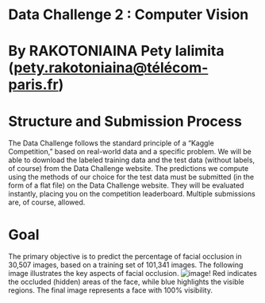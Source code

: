 # Data Challenge 2 : Computer Vision

# By RAKOTONIAINA Pety Ialimita (pety.rakotoniaina@télécom-paris.fr)

# Structure and Submission Process
The Data Challenge follows the standard principle of a “Kaggle Competition,” based on real-world data and a specific problem. We will be able to download the labeled training data and the test data (without labels, of course) from the Data Challenge website. The predictions we compute using the methods of our choice for the test data must be submitted (in the form of a flat file) on the Data Challenge website. They will be evaluated instantly, placing you on the competition leaderboard. Multiple submissions are, of course, allowed.

# Goal
The primary objective is to predict the percentage of facial occlusion in 30,507 images, based on a training set of 101,341 images. The following image illustrates the key aspects of facial occlusion.
![image](https://github.com/user-attachments/assets/998844b2-c83d-479a-9834-51ec9970d685)!
Red indicates the occluded (hidden) areas of the face, while blue highlights the visible regions. The final image represents a face with 100% visibility.
